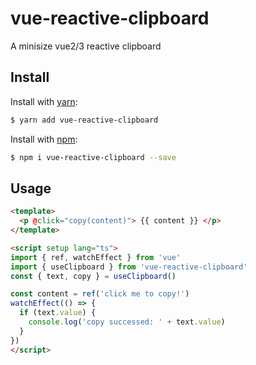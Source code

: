 # vue-reactive-clipboard

A minisize vue2/3 reactive clipboard

## Install

Install with [yarn](https://yarnpkg.com):

  ```bash
  $ yarn add vue-reactive-clipboard
  ```

Install with [npm](https://npmjs.com):

  ```bash
  $ npm i vue-reactive-clipboard --save
  ```

## Usage

```html
<template>
  <p @click="copy(content)"> {{ content }} </p>
</template>

<script setup lang="ts">
import { ref, watchEffect } from 'vue'
import { useClipboard } from 'vue-reactive-clipboard'
const { text, copy } = useClipboard()

const content = ref('click me to copy!')
watchEffect(() => {
  if (text.value) {
    console.log('copy successed: ' + text.value)
  }
})
</script>
```